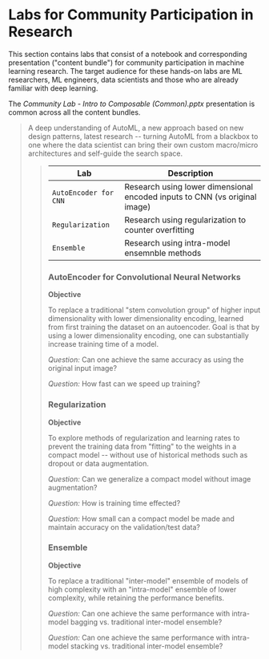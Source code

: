 # Labs for Community Participation in Research

This section contains labs that consist of a notebook and corresponding presentation ("content bundle") for community participation in machine learning research. The target audience for these hands-on labs are ML researchers, ML engineers, data scientists and those who are already familiar with deep learning.

The *Community Lab - Intro to Composable (Common).pptx* presentation is common across all the content bundles.

<blockquote>
  A deep understanding of AutoML, a new approach based on new design patterns, latest research -- turning  AutoML from 
  a blackbox to one where the data scientist can bring their own custom macro/micro architectures and self-guide the 
  search space.
<blockquote>

| Lab | Description |
|-----|-------------|
| `AutoEncoder for CNN` | Research using lower dimensional encoded inputs to CNN (vs original image) |
| `Regularization` | Research using regularization to counter overfitting |
| `Ensemble` | Research using intra-model ensemnble methods |

### AutoEncoder for Convolutional Neural Networks

**Objective**

To replace a traditional "stem convolution group" of higher input dimensionality with lower dimensionality encoding, learned from first training the dataset on an autoencoder. Goal is that by using a lower dimensionality encoding, one can substantially increase training time of a model.

*Question:* Can one achieve the same accuracy as using the original input image?

*Question:* How fast can we speed up training?

### Regularization

**Objective**

To explore methods of regularization and learning rates to prevent the training data from "fitting" to the weights in a compact model -- without use of historical methods such as dropout or data augmentation.

*Question:* Can we generalize a compact model without image augmentation?

*Question:* How is training time effected?

*Question:* How small can a compact model be made and maintain accuracy on the validation/test data?

### Ensemble

**Objective**

To replace a traditional "inter-model" ensemble of models of high complexity with an "intra-model" ensemble of lower complexity, while retaining the performance benefits.

*Question:* Can one achieve the same performance with intra-model bagging vs. traditional inter-model ensemble?

*Question:* Can one achieve the same performance with intra-model stacking vs. traditional inter-model ensemble?
